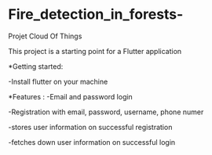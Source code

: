 # Fire_detection_in_forests-
Projet Cloud Of Things

This project is a starting point for a Flutter application

*Getting started: 

  -Install flutter on your machine 
  
*Features : 
  -Email and password login 
  
  -Registration with email, password, username, phone numer
  
  -stores user information on successful registration 
  
  -fetches down user information on successful login 

